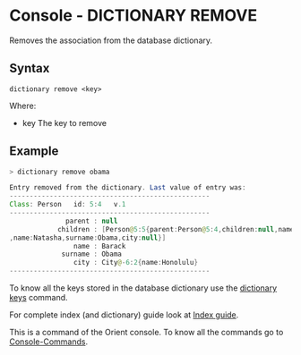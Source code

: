 # Console - DICTIONARY REMOVE

Removes the association from the database dictionary.

## Syntax

```
dictionary remove <key>
```

Where:

- key            The key to remove

## Example

```java
> dictionary remove obama

Entry removed from the dictionary. Last value of entry was:
--------------------------------------------------
Class: Person   id: 5:4   v.1
--------------------------------------------------
              parent : null
            children : [Person@5:5{parent:Person@5:4,children:null,name:Malia Ann,surname:Obama,city:null}, Person@5:6{parent:Person@5:4,children:null
,name:Natasha,surname:Obama,city:null}]
                name : Barack
             surname : Obama
                city : City@-6:2{name:Honolulu}
--------------------------------------------------
```

To know all the keys stored in the database dictionary use the [dictionary keys](Console-Command-Dictionary-Keys.md) command.

For complete index (and dictionary) guide look at [Index guide](Indexes.md).

This is a command of the Orient console. To know all the commands go to [Console-Commands](Console-Commands.md).
